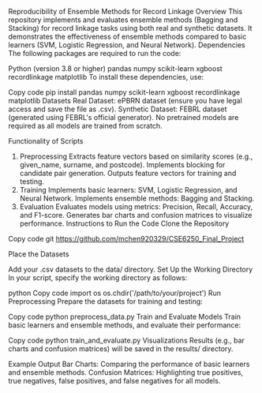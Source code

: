 Reproducibility of Ensemble Methods for Record Linkage
Overview
This repository implements and evaluates ensemble methods (Bagging and Stacking) for record linkage tasks using both real and synthetic datasets. It demonstrates the effectiveness of ensemble methods compared to basic learners (SVM, Logistic Regression, and Neural Network).
Dependencies
The following packages are required to run the code:

Python (version 3.8 or higher)
pandas
numpy
scikit-learn
xgboost
recordlinkage
matplotlib
To install these dependencies, use:


Copy code
pip install pandas numpy scikit-learn xgboost recordlinkage matplotlib
Datasets
Real Dataset: ePBRN dataset (ensure you have legal access and save the file as .csv).
Synthetic Dataset: FEBRL dataset (generated using FEBRL's official generator).
No pretrained models are required as all models are trained from scratch.

Functionality of Scripts
1. Preprocessing
Extracts feature vectors based on similarity scores (e.g., given_name, surname, and postcode).
Implements blocking for candidate pair generation.
Outputs feature vectors for training and testing.
2. Training
Implements basic learners: SVM, Logistic Regression, and Neural Network.
Implements ensemble methods: Bagging and Stacking.
3. Evaluation
Evaluates models using metrics: Precision, Recall, Accuracy, and F1-score.
Generates bar charts and confusion matrices to visualize performance.
Instructions to Run the Code
Clone the Repository


Copy code
git https://github.com/mchen920329/CSE6250_Final_Project

Place the Datasets

Add your .csv datasets to the data/ directory.
Set Up the Working Directory
In your script, specify the working directory as follows:

python
Copy code
import os
os.chdir('/path/to/your/project')
Run Preprocessing
Prepare the datasets for training and testing:


Copy code
python preprocess_data.py
Train and Evaluate Models
Train basic learners and ensemble methods, and evaluate their performance:


Copy code
python train_and_evaluate.py
Visualizations
Results (e.g., bar charts and confusion matrices) will be saved in the results/ directory.

Example Output
Bar Charts: Comparing the performance of basic learners and ensemble methods.
Confusion Matrices: Highlighting true positives, true negatives, false positives, and false negatives for all models.
